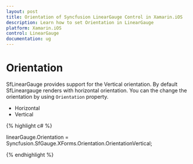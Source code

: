```yaml
---
layout: post
title: Orientation of Syncfusion LinearGauge Control in Xamarin.iOS
description: Learn how to set Orientation in LinearGauge
platform: Xamarin.iOS
control: LinearGauge
documentation: ug
---
```

# Orientation

SfLinearGauge provides support for the Vertical orientation. By default SfLineargauge renders with horizontal orientation. You can the change the orientation by using `Orientation` property. 

* Horizontal
* Vertical

{% highlight c# %}

  linearGauge.Orientation = Syncfusion.SfGauge.XForms.Orientation.OrientationVertical;

{% endhighlight %}

